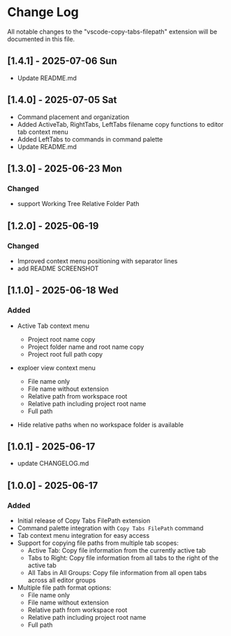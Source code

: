 # Change Log

All notable changes to the "vscode-copy-tabs-filepath" extension will be documented in this file.

## [1.4.1] - 2025-07-06 Sun

- Update README.md

## [1.4.0] - 2025-07-05 Sat

- Command placement and organization
- Added ActiveTab, RightTabs, LeftTabs filename copy functions to editor tab context menu
- Added LeftTabs to commands in command palette
- Update README.md

## [1.3.0] - 2025-06-23 Mon

### Changed

- support Working Tree Relative Folder Path

## [1.2.0] - 2025-06-19

### Changed

- Improved context menu positioning with separator lines
- add README SCREENSHOT

## [1.1.0] - 2025-06-18 Wed

### Added

- Active Tab context menu

  - Project root name copy
  - Project folder name and root name copy
  - Project root full path copy

- exploer view context menu

  - File name only
  - File name without extension
  - Relative path from workspace root
  - Relative path including project root name
  - Full path

- Hide relative paths when no workspace folder is available

## [1.0.1] - 2025-06-17

- update CHANGELOG.md

## [1.0.0] - 2025-06-17

### Added

- Initial release of Copy Tabs FilePath extension
- Command palette integration with `Copy Tabs FilePath` command
- Tab context menu integration for easy access
- Support for copying file paths from multiple tab scopes:
  - Active Tab: Copy file information from the currently active tab
  - Tabs to Right: Copy file information from all tabs to the right of the active tab
  - All Tabs in All Groups: Copy file information from all open tabs across all editor groups
- Multiple file path format options:
  - File name only
  - File name without extension
  - Relative path from workspace root
  - Relative path including project root name
  - Full path
